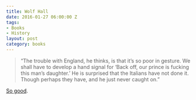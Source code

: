 ```yaml
---
title: Wolf Hall
date: 2016-01-27 06:00:00 Z
tags:
- Books
- History
layout: post
category: books
---
```

<blockquote>
  <p>“The trouble with England, he thinks, is that it&#8217;s so poor in gesture. We shall have to develop a hand signal for ‘Back off, our prince is fucking this man&#8217;s daughter.’ He is surprised that the Italians have not done it. Though perhaps they have, and he just never caught on.”</p>
</blockquote>

<p><a href="https://www.goodreads.com/book/show/6101138-wolf-hall">So good</a>.</p>


